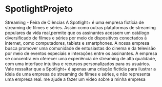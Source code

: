 # SpotlightProjeto
Streaming - Feira de Ciências
A Spotlight+ é uma empresa fictícia de streaming de filmes e séries. Assim como outras plataformas de streaming populares da vida real,permite que os assinantes acessem um catálogo diversificado de filmes e séries por meio de dispositivos conectados à internet, como computadores, tablets e smartphones. A nossa empresa busca promover uma comunidade de entusiastas do cinema e da televisão por meio de eventos especiais e interações entre os assinantes. A empresa se concentra em oferecer uma experiência de streaming de alta qualidade, com uma interface intuitiva e recursos personalizados para os usuários. Vale ressaltar que a Spotlight+ é apenas uma criação fictícia para ilustrar a ideia de uma empresa de streaming de filmes e séries, e não representa uma empresa real. me ajude a fazer um video sobre a minha empresa
